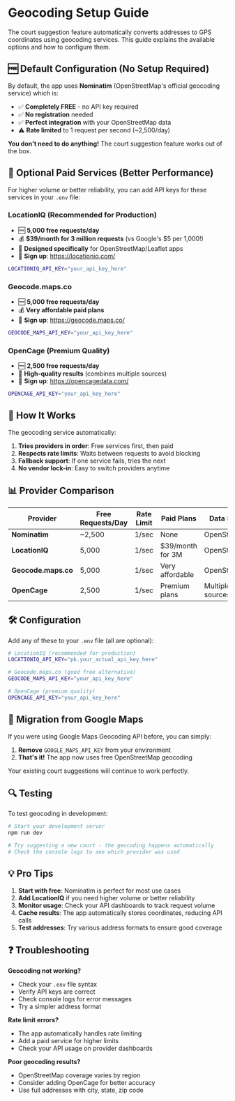 # Geocoding Setup Guide

The court suggestion feature automatically converts addresses to GPS coordinates using geocoding services. This guide explains the available options and how to configure them.

## 🆓 Default Configuration (No Setup Required)

By default, the app uses **Nominatim** (OpenStreetMap's official geocoding service) which is:
- ✅ **Completely FREE** - no API key required
- ✅ **No registration** needed
- ✅ **Perfect integration** with your OpenStreetMap data
- ⚠️ **Rate limited** to 1 request per second (~2,500/day)

**You don't need to do anything!** The court suggestion feature works out of the box.

## 🚀 Optional Paid Services (Better Performance)

For higher volume or better reliability, you can add API keys for these services in your `.env` file:

### LocationIQ (Recommended for Production)
- 🆓 **5,000 free requests/day**
- 💰 **$39/month for 3 million requests** (vs Google's $5 per 1,000!)
- 🎯 **Designed specifically** for OpenStreetMap/Leaflet apps
- 📖 **Sign up**: https://locationiq.com/

```bash
LOCATIONIQ_API_KEY="your_api_key_here"
```

### Geocode.maps.co
- 🆓 **5,000 free requests/day**
- 💰 **Very affordable paid plans**
- 📖 **Sign up**: https://geocode.maps.co/

```bash
GEOCODE_MAPS_API_KEY="your_api_key_here"
```

### OpenCage (Premium Quality)
- 🆓 **2,500 free requests/day**
- 🎯 **High-quality results** (combines multiple sources)
- 📖 **Sign up**: https://opencagedata.com/

```bash
OPENCAGE_API_KEY="your_api_key_here"
```

## 🔄 How It Works

The geocoding service automatically:

1. **Tries providers in order**: Free services first, then paid
2. **Respects rate limits**: Waits between requests to avoid blocking
3. **Fallback support**: If one service fails, tries the next
4. **No vendor lock-in**: Easy to switch providers anytime

## 📊 Provider Comparison

| Provider | Free Requests/Day | Rate Limit | Paid Plans | Data Source |
|----------|-------------------|------------|------------|-------------|
| **Nominatim** | ~2,500 | 1/sec | None | OpenStreetMap |
| **LocationIQ** | 5,000 | 1/sec | $39/month for 3M | OpenStreetMap |
| **Geocode.maps.co** | 5,000 | 1/sec | Very affordable | OpenStreetMap |
| **OpenCage** | 2,500 | 1/sec | Premium plans | Multiple sources |

## 🛠️ Configuration

Add any of these to your `.env` file (all are optional):

```bash
# LocationIQ (recommended for production)
LOCATIONIQ_API_KEY="pk.your_actual_api_key_here"

# Geocode.maps.co (good free alternative)
GEOCODE_MAPS_API_KEY="your_api_key_here"

# OpenCage (premium quality)
OPENCAGE_API_KEY="your_api_key_here"
```

## 🚨 Migration from Google Maps

If you were using Google Maps Geocoding API before, you can simply:

1. **Remove** `GOOGLE_MAPS_API_KEY` from your environment
2. **That's it!** The app now uses free OpenStreetMap geocoding

Your existing court suggestions will continue to work perfectly.

## 🔍 Testing

To test geocoding in development:

```bash
# Start your development server
npm run dev

# Try suggesting a new court - the geocoding happens automatically
# Check the console logs to see which provider was used
```

## 💡 Pro Tips

1. **Start with free**: Nominatim is perfect for most use cases
2. **Add LocationIQ** if you need higher volume or better reliability
3. **Monitor usage**: Check your API dashboards to track request volume
4. **Cache results**: The app automatically stores coordinates, reducing API calls
5. **Test addresses**: Try various address formats to ensure good coverage

## ❓ Troubleshooting

**Geocoding not working?**
- Check your `.env` file syntax
- Verify API keys are correct
- Check console logs for error messages
- Try a simpler address format

**Rate limit errors?**
- The app automatically handles rate limiting
- Add a paid service for higher limits
- Check your API usage on provider dashboards

**Poor geocoding results?**
- OpenStreetMap coverage varies by region
- Consider adding OpenCage for better accuracy
- Use full addresses with city, state, zip code
